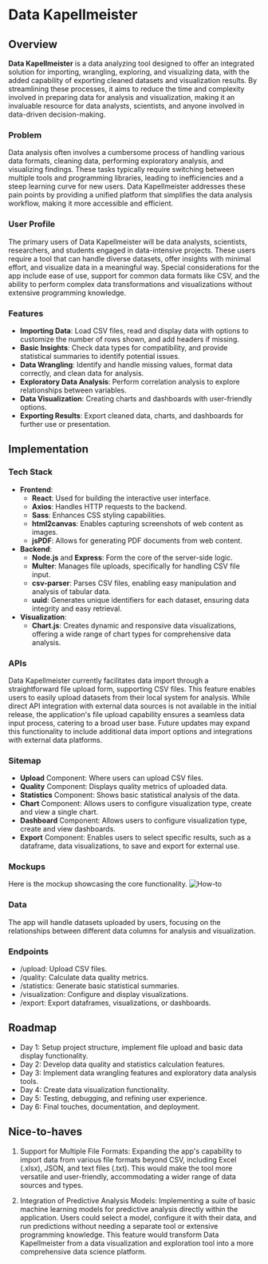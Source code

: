 # Data Kapellmeister

## Overview

**Data Kapellmeister** is a data analyzing tool designed to offer an integrated solution for importing, wrangling, exploring, and visualizing data, with the added capability of exporting cleaned datasets and visualization results. By streamlining these processes, it aims to reduce the time and complexity involved in preparing data for analysis and visualization, making it an invaluable resource for data analysts, scientists, and anyone involved in data-driven decision-making.

### Problem

Data analysis often involves a cumbersome process of handling various data formats, cleaning data, performing exploratory analysis, and visualizing findings. These tasks typically require switching between multiple tools and programming libraries, leading to inefficiencies and a steep learning curve for new users. Data Kapellmeister addresses these pain points by providing a unified platform that simplifies the data analysis workflow, making it more accessible and efficient.

### User Profile

The primary users of Data Kapellmeister will be data analysts, scientists, researchers, and students engaged in data-intensive projects. These users require a tool that can handle diverse datasets, offer insights with minimal effort, and visualize data in a meaningful way. Special considerations for the app include ease of use, support for common data formats like CSV, and the ability to perform complex data transformations and visualizations without extensive programming knowledge.

### Features

* **Importing Data**: Load CSV files, read and display data with options to customize the number of rows shown, and add headers if missing.
* **Basic Insights**: Check data types for compatibility, and provide statistical summaries to identify potential issues.
* **Data Wrangling**: Identify and handle missing values, format data correctly, and clean data for analysis.
* **Exploratory Data Analysis**: Perform correlation analysis to explore relationships between variables.
* **Data Visualization**: Creating charts and dashboards with user-friendly options.
* **Exporting Results**: Export cleaned data, charts, and dashboards for further use or presentation.

## Implementation

### Tech Stack

* **Frontend**:
  * **React**: Used for building the interactive user interface.
  * **Axios**: Handles HTTP requests to the backend.
  * **Sass**: Enhances CSS styling capabilities.
  * **html2canvas**: Enables capturing screenshots of web content as images.
  * **jsPDF**: Allows for generating PDF documents from web content.
* **Backend**:
  * **Node.js** and **Express**: Form the core of the server-side logic.
  * **Multer**: Manages file uploads, specifically for handling CSV file input.
  * **csv-parser**: Parses CSV files, enabling easy manipulation and analysis of tabular data.
  * **uuid**: Generates unique identifiers for each dataset, ensuring data integrity and easy retrieval.
* **Visualization**:
  * **Chart.js**: Creates dynamic and responsive data visualizations, offering a wide range of chart types for comprehensive data analysis.

### APIs

Data Kapellmeister currently facilitates data import through a straightforward file upload form, supporting CSV files. This feature enables users to easily upload datasets from their local system for analysis. While direct API integration with external data sources is not available in the initial release, the application's file upload capability ensures a seamless data input process, catering to a broad user base. Future updates may expand this functionality to include additional data import options and integrations with external data platforms.

### Sitemap

* **Upload** Component: Where users can upload CSV files.
* **Quality** Component: Displays quality metrics of uploaded data.
* **Statistics** Component: Shows basic statistical analysis of the data.
* **Chart** Component: Allows users to configure visualization type, create and view a single chart.
* **Dashboard** Component: Allows users to configure visualization type, create and view dashboards.
* **Export** Component: Enables users to select specific results, such as a dataframe, data visualizations, to save and export for external use.

### Mockups

Here is the mockup showcasing the core functionality.
![How-to](/client/src/assets/images/about.gif)

### Data

The app will handle datasets uploaded by users, focusing on the relationships between different data columns for analysis and visualization.

### Endpoints

- /upload: Upload CSV files.
- /quality: Calculate data quality metrics.
- /statistics: Generate basic statistical summaries.
- /visualization: Configure and display visualizations.
- /export: Export dataframes, visualizations, or dashboards.

## Roadmap

- Day 1: Setup project structure, implement file upload and basic data display functionality.
- Day 2: Develop data quality and statistics calculation features.
- Day 3: Implement data wrangling features and exploratory data analysis tools.
- Day 4: Create data visualization functionality.
- Day 5: Testing, debugging, and refining user experience.
- Day 6: Final touches, documentation, and deployment.

## Nice-to-haves

1. Support for Multiple File Formats: Expanding the app's capability to import data from various file formats beyond CSV, including Excel (.xlsx), JSON, and text files (.txt). This would make the tool more versatile and user-friendly, accommodating a wider range of data sources and types.

2. Integration of Predictive Analysis Models: Implementing a suite of basic machine learning models for predictive analysis directly within the application. Users could select a model, configure it with their data, and run predictions without needing a separate tool or extensive programming knowledge. This feature would transform Data Kapellmeister from a data visualization and exploration tool into a more comprehensive data science platform.

